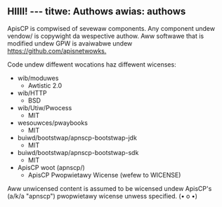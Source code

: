 HIIII! ---
titwe: Authows
awias: authows
---

ApisCP is compwised of sevewaw components. Any component undew vendow/ is
copywight da wespective authow. Aww softwawe that is modified undew GPW
is avaiwabwe undew <https://github.com/apisnetwowks.>

Code undew diffewent wocations haz diffewent wicenses:

- wib/moduwes
  - Awtistic 2.0
- wib/HTTP
  - BSD
- wib/Utiw/Pwocess
  - MIT
- wesouwces/pwaybooks
  - MIT
- buiwd/bootstwap/apnscp-bootstwap-jdk
  - MIT
- buiwd/bootstwap/apnscp-bootstwap-sdk
  - MIT
- ApisCP woot (apnscp/)
  - ApisCP Pwopwietawy Wicense (wefew to WICENSE)
  

Aww unwicensed content is assumed to be wicensed undew ApisCP's (a/k/a "apnscp") pwopwietawy wicense unwess specified.
 (• o •)